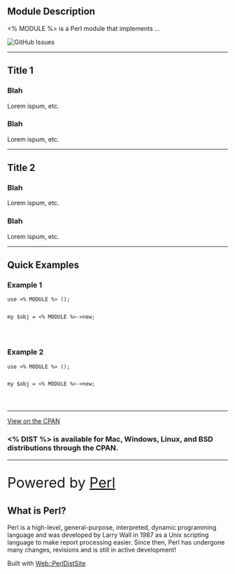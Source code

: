 <div class="text-center">
  <h2 class="display-1">Module Description</h2>
  <p class="lead"><% MODULE %> is a Perl module that implements ...</p>
  <p class="pt-5">
    <img alt="GitHub Issues" src="https://img.shields.io/github/issues/ology/<% DIST %>" title="GitHub Issues">
  </p>
</div>

----

<div class="text-center">
  <h2 class="display-1">Title 1</h2>
  <h3>Blah</h3>
  <p>Lorem ispum, etc.</p>
  <h3>Blah</h3>
  <p>Lorem ispum, etc.</p>
</div>

----

<div class="text-center">
  <h2 class="display-1">Title 2</h2>
  <h3>Blah</h3>
  <p>Lorem ispum, etc.</p>
  <h3>Blah</h3>
  <p>Lorem ispum, etc.</p>
</div>

----

<h2 class="display-1 text-center pb-3">Quick Examples</h2>

<div class="row">
  <div class="col-lg-6">
    <h3>Example 1</h3>
    <pre><code>use <% MODULE %> ();

my $obj = <% MODULE %>->new;

</code></pre>
  </div>

  <div class="col-lg-6">
    <h3>Example 2</h3>
    <pre><code>use <% MODULE %> ();

my $obj = <% MODULE %>->new;

</code></pre>
  </div>

</div>

----

<div class="row">
  <div class="col-12 col-lg-6">
    <p><a class="btn btn-primary btn-lg" href="https://metacpan.org/dist/<% DIST %>"><i class="fa-solid fa-download"></i> View on the CPAN</a></p>
  </div>
  <div class="col-12 col-lg-6">
    <h3><% DIST %> is available for Mac, Windows, Linux, and BSD distributions through the CPAN.</h3>
  </div>
</div>

----

<div class="text-center w-lg-75 w-xl-50 mx-auto">
  <p style="font-size:2rem">Powered by <a class="text-decoration:none" href="http://www.perl.org/">Perl</a></p>
  <h2 class="h4">What is Perl?</h2>
  <p>Perl is a high-level, general-purpose, interpreted, dynamic programming language and was developed by Larry Wall in 1987 as a Unix scripting language to make report processing easier. Since then, Perl has undergone many changes, revisions and is still in active development!</p>
  <p>Built with <a class="text-decoration:none" href="https://metacpan.org/dist/Web-PerlDistSite">Web::PerlDistSite</a></p>
</div>

